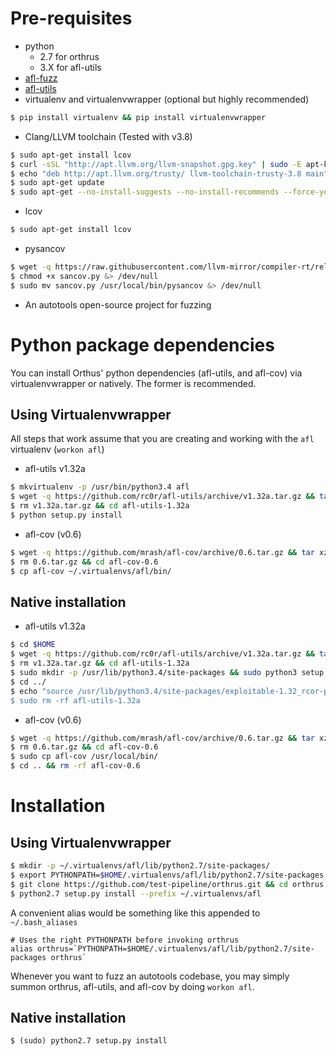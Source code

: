# Pre-requisites

- python
  - 2.7 for orthrus
  - 3.X for afl-utils
- [afl-fuzz][1]
- [afl-utils][2]
- virtualenv and virtualenvwrapper (optional but highly recommended)

```bash
$ pip install virtualenv && pip install virtualenvwrapper
```

- Clang/LLVM toolchain (Tested with v3.8)
```bash
$ sudo apt-get install lcov
$ curl -sSL "http://apt.llvm.org/llvm-snapshot.gpg.key" | sudo -E apt-key add -
$ echo "deb http://apt.llvm.org/trusty/ llvm-toolchain-trusty-3.8 main" | sudo tee -a /etc/apt/sources.list > /dev/null
$ sudo apt-get update
$ sudo apt-get --no-install-suggests --no-install-recommends --force-yes install clang-3.8 libclang-common-3.8-dev llvm-3.8-runtime llvm-3.8
```
- lcov
```bash
$ sudo apt-get install lcov
```
- pysancov
```bash
$ wget -q https://raw.githubusercontent.com/llvm-mirror/compiler-rt/release_38/lib/sanitizer_common/scripts/sancov.py &> /dev/null
$ chmod +x sancov.py &> /dev/null
$ sudo mv sancov.py /usr/local/bin/pysancov &> /dev/null
```

- An autotools open-source project for fuzzing

# Python package dependencies

You can install Orthus' python dependencies (afl-utils, and afl-cov) via virtualenvwrapper or natively. The former is recommended.

## Using Virtualenvwrapper

All steps that work assume that you are creating and working with the `afl` virtualenv (`workon afl`)

- afl-utils v1.32a

```bash
$ mkvirtualenv -p /usr/bin/python3.4 afl
$ wget -q https://github.com/rc0r/afl-utils/archive/v1.32a.tar.gz && tar xzf v1.32a.tar.gz
$ rm v1.32a.tar.gz && cd afl-utils-1.32a
$ python setup.py install
```

- afl-cov (v0.6)

```bash
$ wget -q https://github.com/mrash/afl-cov/archive/0.6.tar.gz && tar xzf 0.6.tar.gz
$ rm 0.6.tar.gz && cd afl-cov-0.6
$ cp afl-cov ~/.virtualenvs/afl/bin/
```


## Native installation

- afl-utils v1.32a
```bash
$ cd $HOME
$ wget -q https://github.com/rc0r/afl-utils/archive/v1.32a.tar.gz && tar xzf v1.32a.tar.gz
$ rm v1.32a.tar.gz && cd afl-utils-1.32a
$ sudo mkdir -p /usr/lib/python3.4/site-packages && sudo python3 setup.py install
$ cd ../
$ echo "source /usr/lib/python3.4/site-packages/exploitable-1.32_rcor-py3.4.egg/exploitable/expl
$ sudo rm -rf afl-utils-1.32a
```

- afl-cov (v0.6)
```bash
$ wget -q https://github.com/mrash/afl-cov/archive/0.6.tar.gz && tar xzf 0.6.tar.gz
$ rm 0.6.tar.gz && cd afl-cov-0.6
$ sudo cp afl-cov /usr/local/bin/
$ cd .. && rm -rf afl-cov-0.6
```

# Installation

## Using Virtualenvwrapper

```bash
$ mkdir -p ~/.virtualenvs/afl/lib/python2.7/site-packages/
$ export PYTHONPATH=$HOME/.virtualenvs/afl/lib/python2.7/site-packages
$ git clone https://github.com/test-pipeline/orthrus.git && cd orthrus
$ python2.7 setup.py install --prefix ~/.virtualenvs/afl
```

A convenient alias would be something like this appended to `~/.bash_aliases`
```
# Uses the right PYTHONPATH before invoking orthrus
alias orthrus=`PYTHONPATH=$HOME/.virtualenvs/afl/lib/python2.7/site-packages orthrus`
```

Whenever you want to fuzz an autotools codebase, you may simply summon orthrus, afl-utils, and afl-cov by doing `workon afl`.

## Native installation

```
$ (sudo) python2.7 setup.py install
```

[1]: http://lcamtuf.coredump.cx/afl/
[2]: https://github.com/rc0r/afl-utils/tree/v1.32a
[3]: https://github.com/mrash/afl-cov/
